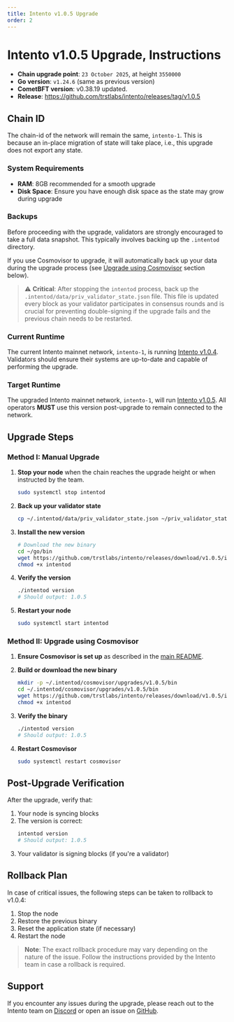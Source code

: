 ```yaml
---
title: Intento v1.0.5 Upgrade
order: 2
---
```


<!-- markdown-link-check-disable -->

# Intento v1.0.5 Upgrade, Instructions

- **Chain upgrade point**: `23 October 2025`, at height `3550000`
- **Go version**: `v1.24.6` (same as previous version)
- **CometBFT version**: v0.38.19 updated.
- **Release**: https://github.com/trstlabs/intento/releases/tag/v1.0.5


## Chain ID

The chain-id of the network will remain the same, `intento-1`. This is because an in-place migration of state will take place, i.e., this upgrade does not export any state.

### System Requirements

- **RAM**: 8GB recommended for a smooth upgrade
- **Disk Space**: Ensure you have enough disk space as the state may grow during upgrade

### Backups

Before proceeding with the upgrade, validators are strongly encouraged to take a full data snapshot. This typically involves backing up the `.intentod` directory.

If you use Cosmovisor to upgrade, it will automatically back up your data during the upgrade process (see [Upgrade using Cosmovisor](#method-ii-upgrade-using-cosmovisor) section below).

> :warning: **Critical**: After stopping the `intentod` process, back up the `.intentod/data/priv_validator_state.json` file. This file is updated every block as your validator participates in consensus rounds and is crucial for preventing double-signing if the upgrade fails and the previous chain needs to be restarted.

### Current Runtime

The current Intento mainnet network, `intento-1`, is running [Intento v1.0.4](https://github.com/trstlabs/intento/releases/tag/v1.0.4). Validators should ensure their systems are up-to-date and capable of performing the upgrade.

### Target Runtime

The upgraded Intento mainnet network, `intento-1`, will run [Intento v1.0.5](https://github.com/trstlabs/intento/releases/tag/v1.0.5). All operators **MUST** use this version post-upgrade to remain connected to the network.

## Upgrade Steps

### Method I: Manual Upgrade

1. **Stop your node** when the chain reaches the upgrade height or when instructed by the team.
   ```bash
   sudo systemctl stop intentod
   ```

2. **Back up your validator state**
   ```bash
   cp ~/.intentod/data/priv_validator_state.json ~/priv_validator_state.json.backup
   ```

3. **Install the new version**
   ```bash
   # Download the new binary
   cd ~/go/bin
   wget https://github.com/trstlabs/intento/releases/download/v1.0.5/intentod_linux_amd64_v1.0.5 -O intentod
   chmod +x intentod
   ```

4. **Verify the version**
   ```bash
   ./intentod version
   # Should output: 1.0.5
   ```

5. **Restart your node**
   ```bash
   sudo systemctl start intentod
   ```

### Method II: Upgrade using Cosmovisor

1. **Ensure Cosmovisor is set up** as described in the [main README](../README.md#cosmovisor-setup).

2. **Build or download the new binary**
   ```bash
   mkdir -p ~/.intentod/cosmovisor/upgrades/v1.0.5/bin
   cd ~/.intentod/cosmovisor/upgrades/v1.0.5/bin
   wget https://github.com/trstlabs/intento/releases/download/v1.0.5/intentod_linux_amd64_v1.0.5 -O intentod
   chmod +x intentod
   ```

3. **Verify the binary**
   ```bash
   ./intentod version
   # Should output: 1.0.5
   ```

4. **Restart Cosmovisor**
   ```bash
   sudo systemctl restart cosmovisor
   ```

## Post-Upgrade Verification

After the upgrade, verify that:

1. Your node is syncing blocks
2. The version is correct:
   ```bash
   intentod version
   # Should output: 1.0.5
   ```
3. Your validator is signing blocks (if you're a validator)

## Rollback Plan

In case of critical issues, the following steps can be taken to rollback to v1.0.4:

1. Stop the node
2. Restore the previous binary
3. Reset the application state (if necessary)
4. Restart the node

> **Note**: The exact rollback procedure may vary depending on the nature of the issue. Follow the instructions provided by the Intento team in case a rollback is required.

## Support

If you encounter any issues during the upgrade, please reach out to the Intento team on [Discord](https://discord.gg/intento) or open an issue on [GitHub](https://github.com/trstlabs/intento/issues).
